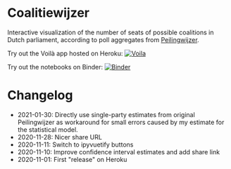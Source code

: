 # Coalitiewijzer

Interactive visualization of the number of seats of possible coalitions in Dutch parliament, according to poll aggregates from [Peilingwijzer](https://peilingwijzer.tomlouwerse.nl).

Try out the Voilà app hosted on Heroku: [![Voila](https://img.shields.io/badge/launch-voil%C3%A0-5DBCAF)](https://coalitiewijzer.herokuapp.com/)

Try out the notebooks on Binder: [![Binder](https://mybinder.org/badge_logo.svg)](https://mybinder.org/v2/gh/egpbos/coalitiewijzer/main)

# Changelog

- 2021-01-30: Directly use single-party estimates from original Peilingwijzer as workaround for small errors caused by my estimate for the statistical model.
- 2020-11-28: Nicer share URL
- 2020-11-11: Switch to ipyvuetify buttons
- 2020-11-10: Improve confidence interval estimates and add share link
- 2020-11-01: First "release" on Heroku

